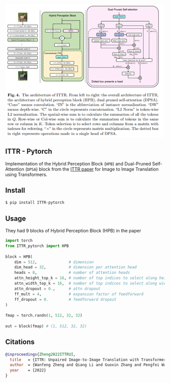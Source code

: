 <img src="./ittr.png" width="500px"></img>

## ITTR - Pytorch

Implementation of the Hybrid Perception Block (`HPB`) and Dual-Pruned Self-Attention (`DPSA`) block from the <a href="https://arxiv.org/abs/2203.16015">ITTR paper</a> for Image to Image Translation using Transformers.

## Install

```bash
$ pip install ITTR-pytorch
```

## Usage

They had 9 blocks of Hybrid Perception Block (HPB) in the paper

```python
import torch
from ITTR_pytorch import HPB

block = HPB(
    dim = 512,              # dimension
    dim_head = 32,          # dimension per attention head
    heads = 8,              # number of attention heads
    attn_height_top_k = 16, # number of top indices to select along height, for the attention pruning
    attn_width_top_k = 16,  # number of top indices to select along width, for the attention pruning
    attn_dropout = 0.,      # attn dropout
    ff_mult = 4,            # expansion factor of feedforward
    ff_dropout = 0.         # feedforward dropout
)

fmap = torch.randn(1, 512, 32, 32)

out = block(fmap) # (1, 512, 32, 32)
```

## Citations

```bibtex
@inproceedings{Zheng2022ITTRUI,
  title   = {ITTR: Unpaired Image-to-Image Translation with Transformers},
  author  = {Wanfeng Zheng and Qiang Li and Guoxin Zhang and Pengfei Wan and Zhongyuan Wang},
  year    = {2022}
}
```
